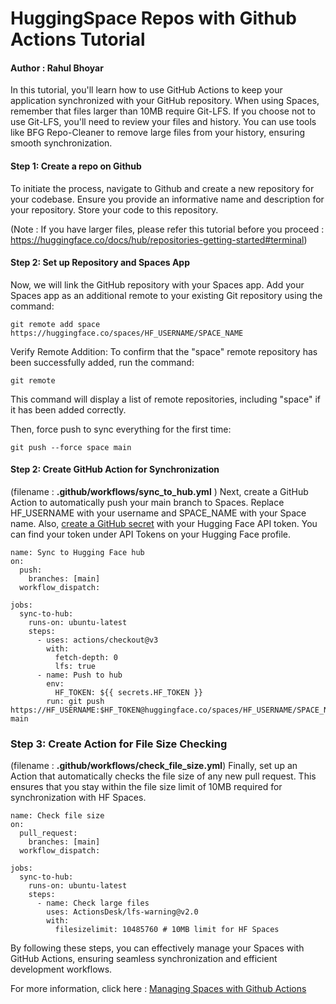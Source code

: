 # HuggingSpace Repos with Github Actions Tutorial
#### Author : Rahul Bhoyar

In this tutorial, you'll learn how to use GitHub Actions to keep your application synchronized with your GitHub repository. When using Spaces, remember that files larger than 10MB require Git-LFS. If you choose not to use Git-LFS, you'll need to review your files and history. You can use tools like BFG Repo-Cleaner to remove large files from your history, ensuring smooth synchronization.

#### Step 1: Create a repo on Github
To initiate the process, navigate to Github and create a new repository for your codebase. Ensure you provide an informative name and description for your repository. Store your code to this repository.

(Note : If you have larger files, please refer this tutorial before you proceed : https://huggingface.co/docs/hub/repositories-getting-started#terminal)
#### Step 2: Set up Repository and Spaces App

Now, we will link the GitHub repository with your Spaces app. Add your Spaces app as an additional remote to your existing Git repository using the command:

```
git remote add space https://huggingface.co/spaces/HF_USERNAME/SPACE_NAME
```
Verify Remote Addition: To confirm that the "space" remote repository has been successfully added, run the command:
```
git remote
```
This command will display a list of remote repositories, including "space" if it has been added correctly.

Then, force push to sync everything for the first time:
```
git push --force space main
```
#### Step 2: Create GitHub Action for Synchronization
(filename : **.github/workflows/sync_to_hub.yml** )
Next, create a GitHub Action to automatically push your main branch to Spaces. Replace HF_USERNAME with your username and SPACE_NAME with your Space name. Also, [create a GitHub secret](https://docs.github.com/en/actions/security-guides/using-secrets-in-github-actions#creating-encrypted-secrets-for-an-environment) with your Hugging Face API token. You can find your token under API Tokens on your Hugging Face profile.

```
name: Sync to Hugging Face hub
on:
  push:
    branches: [main]
  workflow_dispatch:

jobs:
  sync-to-hub:
    runs-on: ubuntu-latest
    steps:
      - uses: actions/checkout@v3
        with:
          fetch-depth: 0
          lfs: true
      - name: Push to hub
        env:
          HF_TOKEN: ${{ secrets.HF_TOKEN }}
        run: git push https://HF_USERNAME:$HF_TOKEN@huggingface.co/spaces/HF_USERNAME/SPACE_NAME main
```

### Step 3: Create Action for File Size Checking
(filename : **.github/workflows/check_file_size.yml**)
Finally, set up an Action that automatically checks the file size of any new pull request. This ensures that you stay within the file size limit of 10MB required for synchronization with HF Spaces.

```
name: Check file size
on:
  pull_request:
    branches: [main]
  workflow_dispatch:

jobs:
  sync-to-hub:
    runs-on: ubuntu-latest
    steps:
      - name: Check large files
        uses: ActionsDesk/lfs-warning@v2.0
        with:
          filesizelimit: 10485760 # 10MB limit for HF Spaces
```

By following these steps, you can effectively manage your Spaces with GitHub Actions, ensuring seamless synchronization and efficient development workflows.

For more information, click here : [Managing Spaces with Github Actions](https://huggingface.co/docs/hub/en/spaces-github-actions)
